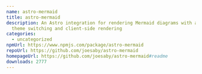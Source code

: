 ```yaml
---
name: astro-mermaid
title: astro-mermaid
description: An Astro integration for rendering Mermaid diagrams with automatic
  theme switching and client-side rendering
categories:
  - uncategorized
npmUrl: https://www.npmjs.com/package/astro-mermaid
repoUrl: https://github.com/joesaby/astro-mermaid
homepageUrl: https://github.com/joesaby/astro-mermaid#readme
downloads: 2777
---
```

